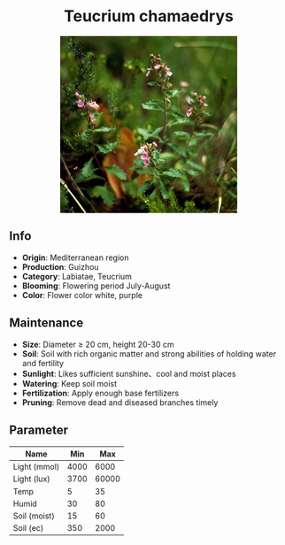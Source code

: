 <h1 align='center'>Teucrium chamaedrys</h1>
<p align="center">
    <img 
        align='center'
        width='320'
        src="../images/teucrium chamaedrys.png" 
        alt='Teucrium chamaedrys' />
</p>

## Info

 - **Origin**: Mediterranean region
 - **Production**: Guizhou
 - **Category**: Labiatae, Teucrium
 - **Blooming**: Flowering period July-August
 - **Color**: Flower color white, purple

## Maintenance

 - **Size**: Diameter ≥ 20 cm, height 20-30 cm
 - **Soil**: Soil with rich organic matter and strong abilities of holding water and fertility
 - **Sunlight**: Likes sufficient sunshine、cool and moist places
 - **Watering**: Keep soil moist
 - **Fertilization**: Apply enough base fertilizers
 - **Pruning**: Remove dead and diseased branches timely

## Parameter

| Name         | Min  | Max   |
|--------------|------|-------|
| Light (mmol) | 4000 | 6000  |
| Light (lux)  | 3700 | 60000 |
| Temp         | 5    | 35    |
| Humid        | 30   | 80    |
| Soil (moist) | 15   | 60    |
| Soil (ec)    | 350  | 2000  |
